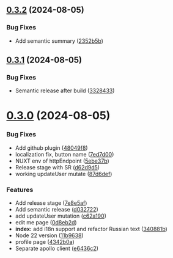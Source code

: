 ## [0.3.2](https://github.com/devind-team/bt-parts/compare/v0.3.1...v0.3.2) (2024-08-05)


### Bug Fixes

* Add semantic summary ([2352b5b](https://github.com/devind-team/bt-parts/commit/2352b5b371b5abe1ff5725955454075caccb6bd9))

## [0.3.1](https://github.com/devind-team/bt-parts/compare/v0.3.0...v0.3.1) (2024-08-05)


### Bug Fixes

* Semantic release after build ([3328433](https://github.com/devind-team/bt-parts/commit/332843389a0d7b7f9d00333cd5160958bed3cf96))

# [0.3.0](https://github.com/devind-team/bt-parts/compare/v0.2.3...v0.3.0) (2024-08-05)


### Bug Fixes

* Add github plugin ([48049f8](https://github.com/devind-team/bt-parts/commit/48049f81d2d6be15e79e931b6bc57fea7968e074))
* localization fix, button name ([7ed7d00](https://github.com/devind-team/bt-parts/commit/7ed7d00ed60482d58bb52b8934316443a93358bc))
* NUXT env of httpEndpoint ([5ebe37b](https://github.com/devind-team/bt-parts/commit/5ebe37b1417ab837a8a4fd34e9c0381a81db5872))
* Release stage with SR ([d62d9d5](https://github.com/devind-team/bt-parts/commit/d62d9d55d04b57660f1dc1beac2ee54097e03836))
* working updateUser mutate ([87d6def](https://github.com/devind-team/bt-parts/commit/87d6def82e38b6c6f137e4d771852b36c3333778))


### Features

* Add release stage ([7e8e5af](https://github.com/devind-team/bt-parts/commit/7e8e5af51f4fdcf481123513342d39476d12a05e))
* Add semantic release ([d032722](https://github.com/devind-team/bt-parts/commit/d0327228fe450b649da5e637e8b2dc2bc64fb9d6))
* add updateUser mutation ([c62a190](https://github.com/devind-team/bt-parts/commit/c62a1909b4fa428902345fdda14e3af84cbc55e0))
* edit me page ([0d8eb2d](https://github.com/devind-team/bt-parts/commit/0d8eb2d4f96e5a31926b5df6431d976015358764))
* **index:** add i18n support and refactor Russian text ([340881b](https://github.com/devind-team/bt-parts/commit/340881bc91a91e9662182ed208e079b6f70c19d2))
* Node 22 version ([11b9638](https://github.com/devind-team/bt-parts/commit/11b9638b9283e27cf825ea97745e552a2e5feb89))
* profile page ([4342b0a](https://github.com/devind-team/bt-parts/commit/4342b0ab5f715f3d58107eaf9a4a521f78de031d))
* Separate apollo client ([e6436c2](https://github.com/devind-team/bt-parts/commit/e6436c2f49ce630a67d126deb763dd1d5e0b4c83))
